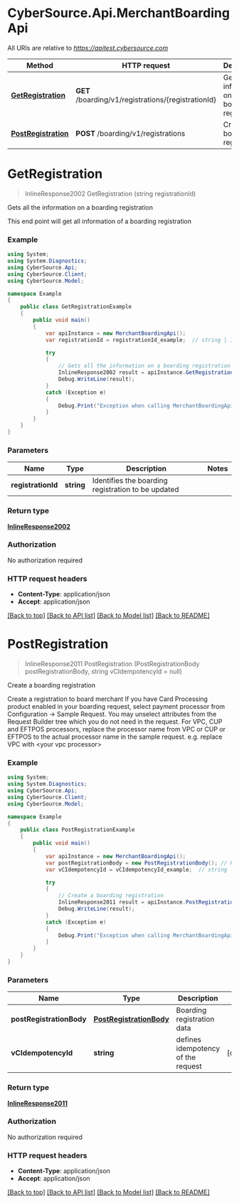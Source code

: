 # CyberSource.Api.MerchantBoardingApi

All URIs are relative to *https://apitest.cybersource.com*

Method | HTTP request | Description
------------- | ------------- | -------------
[**GetRegistration**](MerchantBoardingApi.md#getregistration) | **GET** /boarding/v1/registrations/{registrationId} | Gets all the information on a boarding registration
[**PostRegistration**](MerchantBoardingApi.md#postregistration) | **POST** /boarding/v1/registrations | Create a boarding registration


<a name="getregistration"></a>
# **GetRegistration**
> InlineResponse2002 GetRegistration (string registrationId)

Gets all the information on a boarding registration

This end point will get all information of a boarding registration 

### Example
```csharp
using System;
using System.Diagnostics;
using CyberSource.Api;
using CyberSource.Client;
using CyberSource.Model;

namespace Example
{
    public class GetRegistrationExample
    {
        public void main()
        {
            var apiInstance = new MerchantBoardingApi();
            var registrationId = registrationId_example;  // string | Identifies the boarding registration to be updated

            try
            {
                // Gets all the information on a boarding registration
                InlineResponse2002 result = apiInstance.GetRegistration(registrationId);
                Debug.WriteLine(result);
            }
            catch (Exception e)
            {
                Debug.Print("Exception when calling MerchantBoardingApi.GetRegistration: " + e.Message );
            }
        }
    }
}
```

### Parameters

Name | Type | Description  | Notes
------------- | ------------- | ------------- | -------------
 **registrationId** | **string**| Identifies the boarding registration to be updated | 

### Return type

[**InlineResponse2002**](InlineResponse2002.md)

### Authorization

No authorization required

### HTTP request headers

 - **Content-Type**: application/json
 - **Accept**: application/json

[[Back to top]](#) [[Back to API list]](../README.md#documentation-for-api-endpoints) [[Back to Model list]](../README.md#documentation-for-models) [[Back to README]](../README.md)

<a name="postregistration"></a>
# **PostRegistration**
> InlineResponse2011 PostRegistration (PostRegistrationBody postRegistrationBody, string vCIdempotencyId = null)

Create a boarding registration

Create a registration to board merchant  If you have  Card Processing product enabled in your boarding request, select payment processor from Configuration -> Sample Request. You may unselect attributes from the Request Builder tree which you do not need in the request. For VPC, CUP and EFTPOS processors, replace the processor name from VPC or CUP or EFTPOS to the actual processor name in the sample request. e.g. replace VPC with &lt;your vpc processor&gt; 

### Example
```csharp
using System;
using System.Diagnostics;
using CyberSource.Api;
using CyberSource.Client;
using CyberSource.Model;

namespace Example
{
    public class PostRegistrationExample
    {
        public void main()
        {
            var apiInstance = new MerchantBoardingApi();
            var postRegistrationBody = new PostRegistrationBody(); // PostRegistrationBody | Boarding registration data
            var vCIdempotencyId = vCIdempotencyId_example;  // string | defines idempotency of the request (optional) 

            try
            {
                // Create a boarding registration
                InlineResponse2011 result = apiInstance.PostRegistration(postRegistrationBody, vCIdempotencyId);
                Debug.WriteLine(result);
            }
            catch (Exception e)
            {
                Debug.Print("Exception when calling MerchantBoardingApi.PostRegistration: " + e.Message );
            }
        }
    }
}
```

### Parameters

Name | Type | Description  | Notes
------------- | ------------- | ------------- | -------------
 **postRegistrationBody** | [**PostRegistrationBody**](PostRegistrationBody.md)| Boarding registration data | 
 **vCIdempotencyId** | **string**| defines idempotency of the request | [optional] 

### Return type

[**InlineResponse2011**](InlineResponse2011.md)

### Authorization

No authorization required

### HTTP request headers

 - **Content-Type**: application/json
 - **Accept**: application/json

[[Back to top]](#) [[Back to API list]](../README.md#documentation-for-api-endpoints) [[Back to Model list]](../README.md#documentation-for-models) [[Back to README]](../README.md)

